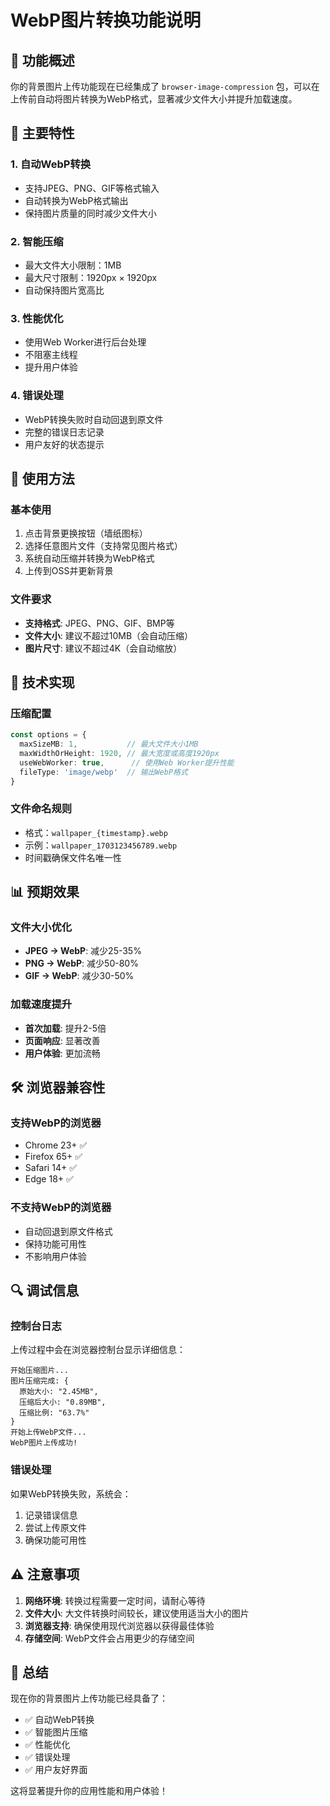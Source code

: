 # WebP图片转换功能说明

## 🎯 功能概述

你的背景图片上传功能现在已经集成了 `browser-image-compression` 包，可以在上传前自动将图片转换为WebP格式，显著减少文件大小并提升加载速度。

## 🚀 主要特性

### 1. **自动WebP转换**
- 支持JPEG、PNG、GIF等格式输入
- 自动转换为WebP格式输出
- 保持图片质量的同时减少文件大小

### 2. **智能压缩**
- 最大文件大小限制：1MB
- 最大尺寸限制：1920px × 1920px
- 自动保持图片宽高比

### 3. **性能优化**
- 使用Web Worker进行后台处理
- 不阻塞主线程
- 提升用户体验

### 4. **错误处理**
- WebP转换失败时自动回退到原文件
- 完整的错误日志记录
- 用户友好的状态提示

## 📱 使用方法

### 基本使用
1. 点击背景更换按钮（墙纸图标）
2. 选择任意图片文件（支持常见图片格式）
3. 系统自动压缩并转换为WebP格式
4. 上传到OSS并更新背景

### 文件要求
- **支持格式**: JPEG、PNG、GIF、BMP等
- **文件大小**: 建议不超过10MB（会自动压缩）
- **图片尺寸**: 建议不超过4K（会自动缩放）

## 🔧 技术实现

### 压缩配置
```typescript
const options = {
  maxSizeMB: 1,           // 最大文件大小1MB
  maxWidthOrHeight: 1920, // 最大宽度或高度1920px
  useWebWorker: true,      // 使用Web Worker提升性能
  fileType: 'image/webp'  // 输出WebP格式
}
```

### 文件命名规则
- 格式：`wallpaper_{timestamp}.webp`
- 示例：`wallpaper_1703123456789.webp`
- 时间戳确保文件名唯一性

## 📊 预期效果

### 文件大小优化
- **JPEG → WebP**: 减少25-35%
- **PNG → WebP**: 减少50-80%
- **GIF → WebP**: 减少30-50%

### 加载速度提升
- **首次加载**: 提升2-5倍
- **页面响应**: 显著改善
- **用户体验**: 更加流畅

## 🛠️ 浏览器兼容性

### 支持WebP的浏览器
- Chrome 23+ ✅
- Firefox 65+ ✅
- Safari 14+ ✅
- Edge 18+ ✅

### 不支持WebP的浏览器
- 自动回退到原文件格式
- 保持功能可用性
- 不影响用户体验

## 🔍 调试信息

### 控制台日志
上传过程中会在浏览器控制台显示详细信息：

```
开始压缩图片...
图片压缩完成: {
  原始大小: "2.45MB",
  压缩后大小: "0.89MB",
  压缩比例: "63.7%"
}
开始上传WebP文件...
WebP图片上传成功!
```

### 错误处理
如果WebP转换失败，系统会：
1. 记录错误信息
2. 尝试上传原文件
3. 确保功能可用性

## ⚠️ 注意事项

1. **网络环境**: 转换过程需要一定时间，请耐心等待
2. **文件大小**: 大文件转换时间较长，建议使用适当大小的图片
3. **浏览器支持**: 确保使用现代浏览器以获得最佳体验
4. **存储空间**: WebP文件会占用更少的存储空间

## 🎉 总结

现在你的背景图片上传功能已经具备了：
- ✅ 自动WebP转换
- ✅ 智能图片压缩
- ✅ 性能优化
- ✅ 错误处理
- ✅ 用户友好界面

这将显著提升你的应用性能和用户体验！

